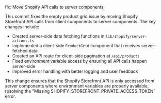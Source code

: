 fix: Move Shopify API calls to server components

This commit fixes the empty product grid issue by moving Shopify Storefront API calls from client components to server components. The key changes include:

- Created server-side data fetching functions in `lib/shopify/server-actions.ts`
- Implemented a client-side `ProductGrid` component that receives server-fetched data
- Created an API route for client-side pagination at `/api/products`
- Fixed environment variable access by ensuring all API calls happen server-side
- Improved error handling with better logging and user feedback

This change ensures that the Shopify Storefront API is only accessed from server components where environment variables are properly available, resolving the "Missing SHOPIFY_STOREFRONT_PRIVATE_ACCESS_TOKEN" error.
